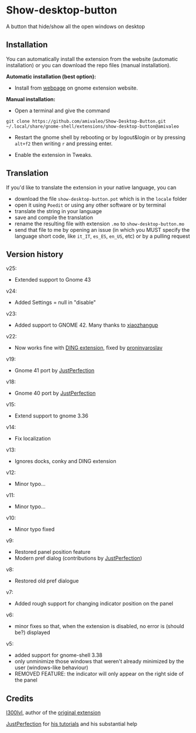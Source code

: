 # Show-desktop-button

A button that hide/show all the open windows on desktop


## Installation

You can automatically install the extension from the website (automatic installation) or you can download the repo files (manual installation).


**Automatic installation (best option):**

* Install from [webpage](https://extensions.gnome.org/extension/1194/show-desktop-button/) on gnome extension website.


**Manual installation:**

* Open a terminal and give the command
```
git clone https://github.com/amivaleo/Show-Desktop-Button.git ~/.local/share/gnome-shell/extensions/show-desktop-button@amivaleo
```
* Restart the gnome shell by rebooting or by logout&login or by pressing `alt+f2` then writing `r` and pressing enter.

* Enable the extension in Tweaks.


## Translation

If you'd like to translate the extension in your native language, you can

* download the file `show-desktop-button.pot` which is in the `locale` folder
* open it using `Poedit` or using any other software or by terminal
* translate the string in your language
* save and compile the translation
* rename the resulting file with extension `.mo` to `show-desktop-button.mo`
* send that file to me by opening an issue (in which you MUST specify the language short code, like `it_IT`, `es_ES`, `en_US`, etc) or by a pulling request


## Version history

v25:

* Extended support to Gnome 43

v24:

* Added Settings = null in "disable"

v23:

* Added support to GNOME 42. Many thanks to [xiaozhangup](https://github.com/amivaleo/Show-Desktop-Button/issues?q=is%3Aissue+author%3Axiaozhangup)

v22:

* Now works fine with [DING extension](https://gitlab.com/rastersoft/desktop-icons-ng), fixed by [proninyaroslav](https://github.com/proninyaroslav)

v19:

* Gnome 41 port by [JustPerfection](https://github.com/amivaleo/Show-Desktop-Button/pull/23)

v18:

* Gnome 40 port by [JustPerfection](https://github.com/amivaleo/Show-Desktop-Button/pull/20)

v15:

* Extend support to gnome 3.36

v14:

* Fix localization

v13:

* Ignores docks, conky and DING extension

v12:

* Minor typo...

v11:

* Minor typo...

v10:

* Minor typo fixed

v9:

* Restored panel position feature
* Modern pref dialog (contributions by [JustPerfection](https://gitlab.gnome.org/justperfection.channel))

v8:

* Restored old pref dialogue

v7:

* Added rough support for changing indicator position on the panel

v6:

* minor fixes so that, when the extension is disabled, no error is (should be?) displayed

v5:

* added support for gnome-shell 3.38
* only unminimize those windows that weren't already minimized by the user (windows-like behaviour)
* REMOVED FEATURE: the indicator will only appear on the right side of the panel

## Credits

[l300lvl](https://extensions.gnome.org/accounts/profile/l300lvl), author of the [original extension](https://extensions.gnome.org/extension/64/show-desktop-button/)

[JustPerfection](https://gitlab.gnome.org/justperfection.channel) for [his tutorials](https://gitlab.gnome.org/justperfection.channel/gnome-shell-extension-samples) and his substantial help

